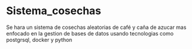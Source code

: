# Sistema_cosechas
Se hara un sistema de cosechas aleatorias de café y caña de azucar mas enfocado en la gestion de bases de datos usando tecnologias como postgrsql, docker y python

